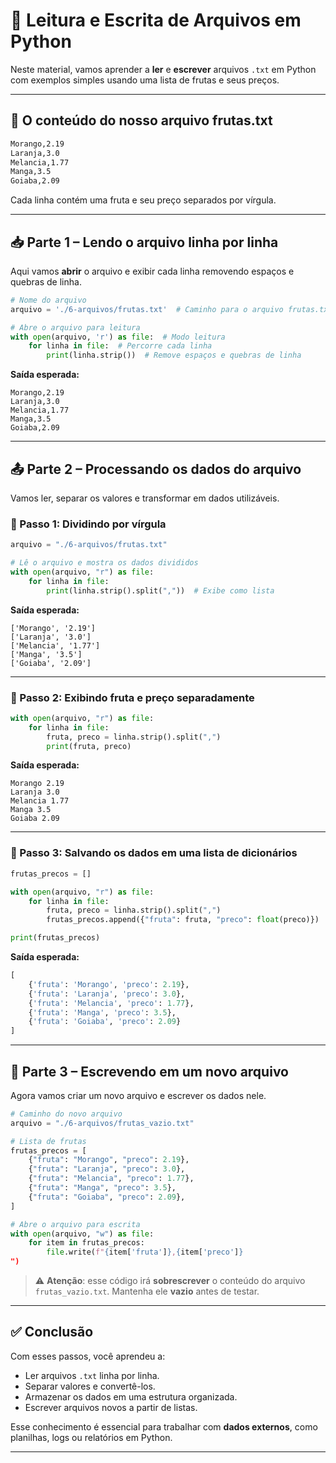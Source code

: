 
# 🍓 Leitura e Escrita de Arquivos em Python

Neste material, vamos aprender a **ler** e **escrever** arquivos `.txt` em Python com exemplos simples usando uma lista de frutas e seus preços.

---

## 📄 O conteúdo do nosso arquivo frutas.txt

```txt
Morango,2.19
Laranja,3.0
Melancia,1.77
Manga,3.5
Goiaba,2.09
```

Cada linha contém uma fruta e seu preço separados por vírgula.

---

## 📥 Parte 1 – Lendo o arquivo linha por linha

Aqui vamos **abrir** o arquivo e exibir cada linha removendo espaços e quebras de linha.

```python
# Nome do arquivo
arquivo = './6-arquivos/frutas.txt'  # Caminho para o arquivo frutas.txt dentro do diretório '6-arquivos'

# Abre o arquivo para leitura
with open(arquivo, 'r') as file:  # Modo leitura
    for linha in file:  # Percorre cada linha
        print(linha.strip())  # Remove espaços e quebras de linha
```

**Saída esperada:**
```
Morango,2.19
Laranja,3.0
Melancia,1.77
Manga,3.5
Goiaba,2.09
```

---

## 📤 Parte 2 – Processando os dados do arquivo

Vamos ler, separar os valores e transformar em dados utilizáveis.

### 🔹 Passo 1: Dividindo por vírgula

```python
arquivo = "./6-arquivos/frutas.txt"

# Lê o arquivo e mostra os dados divididos
with open(arquivo, "r") as file:
    for linha in file:
        print(linha.strip().split(","))  # Exibe como lista
```

**Saída esperada:**
```
['Morango', '2.19']
['Laranja', '3.0']
['Melancia', '1.77']
['Manga', '3.5']
['Goiaba', '2.09']
```

---

### 🔹 Passo 2: Exibindo fruta e preço separadamente

```python
with open(arquivo, "r") as file:
    for linha in file:
        fruta, preco = linha.strip().split(",")
        print(fruta, preco)
```

**Saída esperada:**
```
Morango 2.19
Laranja 3.0
Melancia 1.77
Manga 3.5
Goiaba 2.09
```

---

### 🔹 Passo 3: Salvando os dados em uma lista de dicionários

```python
frutas_precos = []

with open(arquivo, "r") as file:
    for linha in file:
        fruta, preco = linha.strip().split(",")
        frutas_precos.append({"fruta": fruta, "preco": float(preco)})

print(frutas_precos)
```

**Saída esperada:**

```python
[
    {'fruta': 'Morango', 'preco': 2.19},
    {'fruta': 'Laranja', 'preco': 3.0},
    {'fruta': 'Melancia', 'preco': 1.77},
    {'fruta': 'Manga', 'preco': 3.5},
    {'fruta': 'Goiaba', 'preco': 2.09}
]
```

---

## 📝 Parte 3 – Escrevendo em um novo arquivo

Agora vamos criar um novo arquivo e escrever os dados nele.

```python
# Caminho do novo arquivo
arquivo = "./6-arquivos/frutas_vazio.txt"

# Lista de frutas
frutas_precos = [
    {"fruta": "Morango", "preco": 2.19},
    {"fruta": "Laranja", "preco": 3.0},
    {"fruta": "Melancia", "preco": 1.77},
    {"fruta": "Manga", "preco": 3.5},
    {"fruta": "Goiaba", "preco": 2.09},
]

# Abre o arquivo para escrita
with open(arquivo, "w") as file:
    for item in frutas_precos:
        file.write(f"{item['fruta']},{item['preco']}
")
```

> ⚠️ **Atenção**: esse código irá **sobrescrever** o conteúdo do arquivo `frutas_vazio.txt`. Mantenha ele **vazio** antes de testar.

---

## ✅ Conclusão

Com esses passos, você aprendeu a:

- Ler arquivos `.txt` linha por linha.
- Separar valores e convertê-los.
- Armazenar os dados em uma estrutura organizada.
- Escrever arquivos novos a partir de listas.

Esse conhecimento é essencial para trabalhar com **dados externos**, como planilhas, logs ou relatórios em Python.

---
